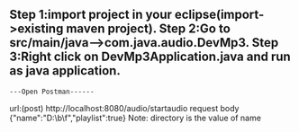 Step 1:import project in your eclipse(import->existing maven project).
Step 2:Go to src/main/java-->com.java.audio.DevMp3.
Step 3:Right click on DevMp3Application.java and run as java application.
--------------------------------------------------------------------------------
    ---Open Postman------ 
url:(post)
http://localhost:8080/audio/startaudio
request body
{"name":"D:\\b\\f","playlist":true}
Note: directory is the value of name
